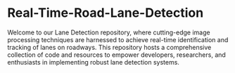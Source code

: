 # Real-Time-Road-Lane-Detection
Welcome to our Lane Detection repository, where cutting-edge image processing techniques are harnessed to achieve real-time identification and tracking of lanes on roadways. This repository hosts a comprehensive collection of code and resources to empower developers, researchers, and enthusiasts in implementing robust lane detection systems.
